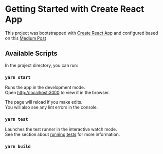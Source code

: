 # Getting Started with Create React App

This project was bootstrapped with [Create React App](https://github.com/facebook/create-react-app) and configured based on this [Medium Post](https://edwingarces.medium.com/configurar-la-gu%C3%ADa-de-estilos-de-airbnb-a-un-proyecto-react-con-ts-2b03b334ed62)

## Available Scripts

In the project directory, you can run:

### `yarn start`

Runs the app in the development mode.\
Open [http://localhost:3000](http://localhost:3000) to view it in the browser.

The page will reload if you make edits.\
You will also see any lint errors in the console.

### `yarn test`

Launches the test runner in the interactive watch mode.\
See the section about [running tests](https://facebook.github.io/create-react-app/docs/running-tests) for more information.

### `yarn build`

